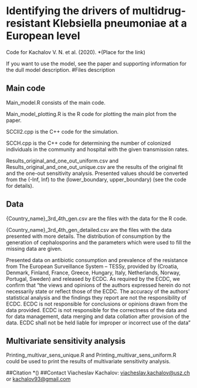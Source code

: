 # Identifying the drivers of multidrug-resistant Klebsiella pneumoniae at a European level
Code for Kachalov V. N. et al. (2020). *(Place for the link)

If you want to use the model, see the paper and supporting information for the dull model description.
#Files description
## Main code
Main_model.R consists of the main code.

Main_model_plotting.R is the R code for plotting the main plot from the paper.

SCCII2.cpp is the C++ code for the simulation.

SCCH.cpp is the C++ code for determining the number of colonized individuals in the community and hospital with the given transmission rates.


Results_original_and_one_out_uniform.csv and Results_original_and_one_out_unique.csv are the results of the original fit and the one-out sensitivity analysis.
Presented values should be converted from the (-Inf, Inf) to the (lower_boundary, upper_boundary) (see the code for details).

## Data
{Country_name}_3rd_4th_gen.csv are the files with the data for the R code.

{Country_name}_3rd_4th_gen_detailed.csv are the files with the data presented with more details. The distribution of consumption by the generation of cephalosporins and the parameters which were used to fill the missing data are given.

Presented data on antibiotic consumption and prevalence of the resistance from The European Surveillance System – TESSy, provided by (Croatia, Denmark, Finland, France, Greece, Hungary, Italy, Netherlands, Norway, Portugal, Sweden) and released by ECDC. As required by the ECDC, we confirm that “the views and opinions of the authors expressed herein do not necessarily state or reflect those of the ECDC. The accuracy of the authors' statistical analysis and the findings they report are not the responsibility of ECDC. ECDC is not responsible for conclusions or opinions drawn from the data provided. ECDC is not responsible for the correctness of the data and for data management, data merging and data collation after provision of the data. ECDC shall not be held liable for improper or incorrect use of the data”
## Multivariate sensitivity analysis
Printing_multivar_sens_unique.R and Printing_multivar_sens_uniform.R could be used to print the results of multivariate sensitivity analysis.

##Citation
*()
##Contact
Viacheslav Kachalov: viacheslav.kachalov@usz.ch or kachalov93@gmail.com
